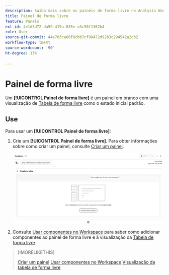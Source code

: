 ```yaml
---
description: Saiba mais sobre os painéis de forma livre no Analysis Workspace.
title: Painel de forma livre
feature: Panels
exl-id: 4e1d5d72-da59-419a-835e-a3c90f1362b4
role: User
source-git-commit: 44e703ca66f8cbb7cf98472d92b3c294542a2db2
workflow-type: tm+mt
source-wordcount: '90'
ht-degree: 13%

---
```


# Painel de forma livre

Um **[!UICONTROL Painel de forma livre]** é um painel em branco com uma visualização de [Tabela de forma livre](/help/analysis-workspace/visualizations/freeform-table/freeform-table.md) como o estado inicial padrão.

## Use 

Para usar um **[!UICONTROL Painel de forma livre]**:

1. Crie um **[!UICONTROL Painel de forma livre]**. Para obter informações sobre como criar um painel, consulte [Criar um painel](panels.md#create-a-panel).

   ![O painel de Forma livre padrão mostrando um painel em branco com uma tabela de forma livre.](assets/freeform-panel.png)

1. Consulte [Usar componentes no Workspace](/help/components/use-components-in-workspace.md) para saber como adicionar componentes ao painel de forma livre e à visualização da [Tabela de forma livre](/help/analysis-workspace/visualizations/freeform-table/freeform-table.md).


>[!MORELIKETHIS]
>
>[Criar um painel](/help/analysis-workspace/c-panels/panels.md#create-a-panel)
>[Usar componentes no Workspace](/help/components/use-components-in-workspace.md)
>[Visualização da tabela de forma livre](/help/analysis-workspace/visualizations/freeform-table/freeform-table.md)
>